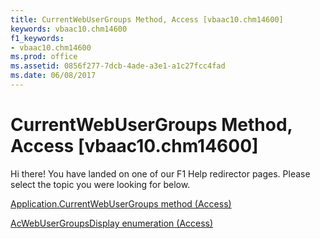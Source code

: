 ```yaml
---
title: CurrentWebUserGroups Method, Access [vbaac10.chm14600]
keywords: vbaac10.chm14600
f1_keywords:
- vbaac10.chm14600
ms.prod: office
ms.assetid: 0856f277-7dcb-4ade-a3e1-a1c27fcc4fad
ms.date: 06/08/2017
---
```



# CurrentWebUserGroups Method, Access [vbaac10.chm14600]

Hi there! You have landed on one of our F1 Help redirector pages. Please select the topic you were looking for below.

[Application.CurrentWebUserGroups method (Access)](http://msdn.microsoft.com/library/efe80f7a-b6ac-12a5-3704-6e662c87e134%28Office.15%29.aspx)

[AcWebUserGroupsDisplay enumeration (Access)](http://msdn.microsoft.com/library/f9036c50-5fa3-63ec-f569-a058e48057da%28Office.15%29.aspx)


